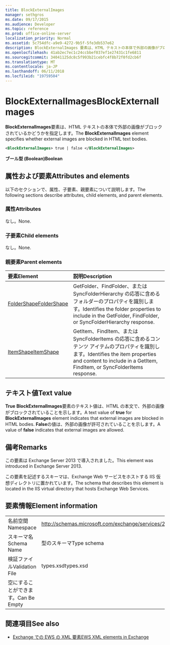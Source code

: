 ```yaml
---
title: BlockExternalImages
manager: sethgros
ms.date: 09/17/2015
ms.audience: Developer
ms.topic: reference
ms.prod: office-online-server
localization_priority: Normal
ms.assetid: 5c754dfc-a9e9-4272-9b5f-5fe3db537e62
description: BlockExternalImages 要素は、HTML テキストの本体で外部の画像がブロックされているかどうかを指定します。
ms.openlocfilehash: 41ab2ec7ec1c24ccbbef037ef1e27431c1fe6811
ms.sourcegitcommit: 34041125dc8c5f993b21cebfc4f8b72f0fd2cb6f
ms.translationtype: MT
ms.contentlocale: ja-JP
ms.lasthandoff: 06/11/2018
ms.locfileid: "19759504"
---
```

# <a name="blockexternalimages"></a><span data-ttu-id="4864b-103">BlockExternalImages</span><span class="sxs-lookup"><span data-stu-id="4864b-103">BlockExternalImages</span></span>

<span data-ttu-id="4864b-104">**BlockExternalImages**要素は、HTML テキストの本体で外部の画像がブロックされているかどうかを指定します。</span><span class="sxs-lookup"><span data-stu-id="4864b-104">The **BlockExternalImages** element specifies whether external images are blocked in HTML text bodies.</span></span> 
  
```XML
<BlockExternalImages> true | false </BlockExternalImages>
```

 <span data-ttu-id="4864b-105">**ブール型 (Boolean)**</span><span class="sxs-lookup"><span data-stu-id="4864b-105">**Boolean**</span></span>
## <a name="attributes-and-elements"></a><span data-ttu-id="4864b-106">属性および要素</span><span class="sxs-lookup"><span data-stu-id="4864b-106">Attributes and elements</span></span>

<span data-ttu-id="4864b-107">以下のセクションで、属性、子要素、親要素について説明します。</span><span class="sxs-lookup"><span data-stu-id="4864b-107">The following sections describe attributes, child elements, and parent elements.</span></span>
  
### <a name="attributes"></a><span data-ttu-id="4864b-108">属性</span><span class="sxs-lookup"><span data-stu-id="4864b-108">Attributes</span></span>

<span data-ttu-id="4864b-109">なし。</span><span class="sxs-lookup"><span data-stu-id="4864b-109">None.</span></span>
  
### <a name="child-elements"></a><span data-ttu-id="4864b-110">子要素</span><span class="sxs-lookup"><span data-stu-id="4864b-110">Child elements</span></span>

<span data-ttu-id="4864b-111">なし。</span><span class="sxs-lookup"><span data-stu-id="4864b-111">None.</span></span>
  
### <a name="parent-elements"></a><span data-ttu-id="4864b-112">親要素</span><span class="sxs-lookup"><span data-stu-id="4864b-112">Parent elements</span></span>

|<span data-ttu-id="4864b-113">**要素**</span><span class="sxs-lookup"><span data-stu-id="4864b-113">**Element**</span></span>|<span data-ttu-id="4864b-114">**説明**</span><span class="sxs-lookup"><span data-stu-id="4864b-114">**Description**</span></span>|
|:-----|:-----|
|[<span data-ttu-id="4864b-115">FolderShape</span><span class="sxs-lookup"><span data-stu-id="4864b-115">FolderShape</span></span>](foldershape.md) <br/> |<span data-ttu-id="4864b-116">GetFolder、FindFolder、または SyncFolderHierarchy の応答に含めるフォルダーのプロパティを識別します。</span><span class="sxs-lookup"><span data-stu-id="4864b-116">Identifies the folder properties to include in the GetFolder, FindFolder, or SyncFolderHierarchy response.</span></span>  <br/> |
|[<span data-ttu-id="4864b-117">ItemShape</span><span class="sxs-lookup"><span data-stu-id="4864b-117">ItemShape</span></span>](itemshape.md) <br/> |<span data-ttu-id="4864b-118">GetItem、FindItem、または SyncFolderItems の応答に含めるコンテンツ アイテムのプロパティを識別します。</span><span class="sxs-lookup"><span data-stu-id="4864b-118">Identifies the item properties and content to include in a GetItem, FindItem, or SyncFolderItems response.</span></span>  <br/> |
   
## <a name="text-value"></a><span data-ttu-id="4864b-119">テキスト値</span><span class="sxs-lookup"><span data-stu-id="4864b-119">Text value</span></span>

<span data-ttu-id="4864b-120">**True** **BlockExternalImages**要素のテキスト値は、HTML の本文で、外部の画像がブロックされていることを示します。</span><span class="sxs-lookup"><span data-stu-id="4864b-120">A text value of **true** for **BlockExternalImages** element indicates that external images are blocked in HTML bodies.</span></span> <span data-ttu-id="4864b-121">**False**の値は、外部の画像が許可されていることを示します。</span><span class="sxs-lookup"><span data-stu-id="4864b-121">A value of **false** indicates that external images are allowed.</span></span> 
  
## <a name="remarks"></a><span data-ttu-id="4864b-122">備考</span><span class="sxs-lookup"><span data-stu-id="4864b-122">Remarks</span></span>

<span data-ttu-id="4864b-123">この要素は Exchange Server 2013 で導入されました。</span><span class="sxs-lookup"><span data-stu-id="4864b-123">This element was introduced in Exchange Server 2013.</span></span>
  
<span data-ttu-id="4864b-124">この要素を記述するスキーマは、Exchange Web サービスをホストする IIS 仮想ディレクトリに置かれています。</span><span class="sxs-lookup"><span data-stu-id="4864b-124">The schema that describes this element is located in the IIS virtual directory that hosts Exchange Web Services.</span></span>
  
## <a name="element-information"></a><span data-ttu-id="4864b-125">要素情報</span><span class="sxs-lookup"><span data-stu-id="4864b-125">Element information</span></span>

|||
|:-----|:-----|
|<span data-ttu-id="4864b-126">名前空間</span><span class="sxs-lookup"><span data-stu-id="4864b-126">Namespace</span></span>  <br/> |http://schemas.microsoft.com/exchange/services/2006/types  <br/> |
|<span data-ttu-id="4864b-127">スキーマ名</span><span class="sxs-lookup"><span data-stu-id="4864b-127">Schema Name</span></span>  <br/> |<span data-ttu-id="4864b-128">型のスキーマ</span><span class="sxs-lookup"><span data-stu-id="4864b-128">Type schema</span></span>  <br/> |
|<span data-ttu-id="4864b-129">検証ファイル</span><span class="sxs-lookup"><span data-stu-id="4864b-129">Validation File</span></span>  <br/> |<span data-ttu-id="4864b-130">types.xsd</span><span class="sxs-lookup"><span data-stu-id="4864b-130">types.xsd</span></span>  <br/> |
|<span data-ttu-id="4864b-131">空にすることができます。</span><span class="sxs-lookup"><span data-stu-id="4864b-131">Can Be Empty</span></span>  <br/> ||
   
## <a name="see-also"></a><span data-ttu-id="4864b-132">関連項目</span><span class="sxs-lookup"><span data-stu-id="4864b-132">See also</span></span>



- [<span data-ttu-id="4864b-133">Exchange での EWS の XML 要素</span><span class="sxs-lookup"><span data-stu-id="4864b-133">EWS XML elements in Exchange</span></span>](ews-xml-elements-in-exchange.md)

